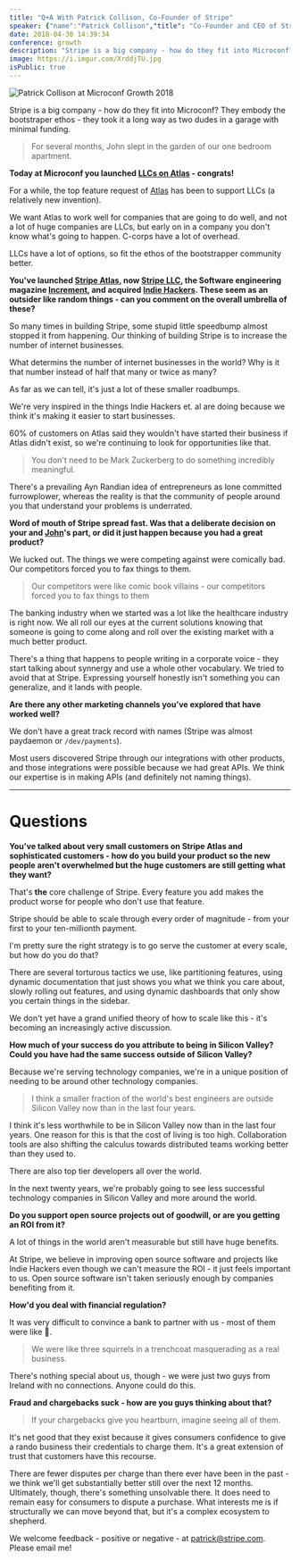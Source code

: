 ```yaml
---
title: "Q+A With Patrick Collison, Co-Founder of Stripe"
speaker: {"name":"Patrick Collison","title": "Co-Founder and CEO of Stripe","twitter":"patrickc","location":"patrick@stripe.com","description":"Fallibilist, optimist. Stripe CEO.","verified":true,"image":"https://pbs.twimg.com/profile_images/825622525342199809/_iAaSUQf.jpg","website":"http://patrickcollison.com"}
date: 2018-04-30 14:39:34
conference: growth
description: "Stripe is a big company - how do they fit into Microconf? They embody the bootstraper ethos - they took it a long way as two dudes in a garage with minimal funding."
image: https://i.imgur.com/XrddjTU.jpg
isPublic: true
---
```


![Patrick Collison at Microconf Growth 2018](https://i.imgur.com/H0XrmwJ.jpg)

Stripe is a big company - how do they fit into Microconf? They embody the bootstraper ethos - they took it a long way as two dudes in a garage with minimal funding.

> For several months, John slept in the garden of our one bedroom apartment.

**Today at Microconf you launched [LLCs on Atlas](https://stripe.com/atlas/guides/llc-vs-c-corp) - congrats!**

For a while, the top feature request of [Atlas](https://stripe.com/atlas) has been to support LLCs (a relatively new invention).

We want Atlas to work well for companies that are going to do well, and not a lot of huge companies are LLCs, but early on in a company you don't know what's going to happen. C-corps have a lot of overhead.

LLCs have a lot of options, so fit the ethos of the bootstrapper community better.

**You've launched [Stripe Atlas](https://stripe.com/atlas), now [Stripe LLC](https://stripe.com/atlas/guides/llc-vs-c-corp), the Software engineering magazine [Increment](https://increment.com/), and acquired [Indie Hackers](https://www.indiehackers.com/). These seem as an outsider like random things - can you comment on the overall umbrella of these?**

So many times in building Stripe, some stupid little speedbump almost stopped it from happening. Our thinking of building Stripe is to increase the number of internet businesses.

What determins the number of internet businesses in the world? Why is it that number instead of half that many or twice as many?

As far as we can tell, it's just a lot of these smaller roadbumps.

We're very inspired in the things Indie Hackers et. al are doing because we think it's making it easier to start businesses.

60% of customers on Atlas said they wouldn't have started their business if Atlas didn't exist, so we're continuing to look for opportunities like that.

> You don't need to be Mark Zuckerberg to do something incredibly meaningful.

There's a prevailing Ayn Randian idea of entrepreneurs as lone committed furrowplower, whereas the reality is that the community of people around you that understand your problems is underrated.

**Word of mouth of Stripe spread fast. Was that a deliberate decision on your and [John](https://twitter.com/collision)'s part, or did it just happen because you had a great product?**

We lucked out. The things we were competing against were comically bad. Our competitors forced you to fax things to them.

> Our competitors were like comic book villains - our competitors forced you to fax things to them

The banking industry when we started was a lot like the healthcare industry is right now. We all roll our eyes at the current solutions knowing that someone is going to come along and roll over the existing market with a much better product.

There's a thing that happens to people writing in a corporate voice - they start talking about synnergy and use a whole other vocabulary. We tried to avoid that at Stripe. Expressing yourself honestly isn't something you can generalize, and it lands with people.

**Are there any other marketing channels you've explored that have worked well?**

We don't have a great track record with names (Stripe was almost paydaemon or `/dev/payments`).

Most users discovered Stripe through our integrations with other products, and those integrations were possible because we had great APIs. We think our expertise is in making APIs (and definitely not naming things).

---

# Questions

**You've talked about very small customers on Stripe Atlas and sophisticated customers - how do you build your product so the new people aren't overwhelmed but the huge customers are still getting what they want?**

That's **the** core challenge of Stripe. Every feature you add makes the product worse for people who don't use that feature.

Stripe should be able to scale through every order of magnitude - from your first to your ten-millionth payment.

I'm pretty sure the right strategy is to go serve the customer at every scale, but how do you do that?

There are several torturous tactics we use, like partitioning features, using dynamic documentation that just shows you what we think you care about, slowly rolling out features, and using dynamic dashboards that only show you certain things in the sidebar.

We don't yet have a grand unified theory of how to scale like this - it's becoming an increasingly active discussion.

**How much of your success do you attribute to being in Silicon Valley? Could you have had the same success outside of Silicon Valley?**

Because we're serving technology companies, we're in a unique position of needing to be around other technology companies.

> I think a smaller fraction of the world's best engineers are outside Silicon Valley now than in the last four years.

I think it's less worthwhile to be in Silicon Valley now than in the last four years. One reason for this is that the cost of living is too high. Collaboration tools are also shifting the calculus towards distributed teams working better than they used to.

There are also top tier developers all over the world.

In the next twenty years, we're probably going to see less successful technology companies in Silicon Valley and more around the world.

**Do you support open source projects out of goodwill, or are you getting an ROI from it?**

A lot of things in the world aren't measurable but still have huge benefits.

At Stripe, we believe in improving open source software and projects like Indie Hackers even though we can't measure the ROI - it just feels important to us. Open source software isn't taken seriously enough by companies benefiting from it.

**How'd you deal with financial regulation?**

It was very difficult to convince a bank to partner with us - most of them were like 🙅‍.

> We were like three squirrels in a trenchcoat masquerading as a real business.

There's nothing special about us, though - we were just two guys from Ireland with no connections. Anyone could do this.

**Fraud and chargebacks suck - how are you guys thinking about that?**

> If your chargebacks give you heartburn, imagine seeing all of them.

It's net good that they exist because it gives consumers confidence to give a rando business their credentials to charge them. It's a great extension of trust that customers have this recourse.

There are fewer disputes per charge than there ever have been in the past - we think we'll get substantially better still over the next 12 months. Ultimately, though, there's something unsolvable there. It does need to remain easy for consumers to dispute a purchase. What interests me is if structurally we can move beyond that, but it's a complex ecosystem to shepherd.

We welcome feedback - positive or negative - at patrick@stripe.com. Please email me!
